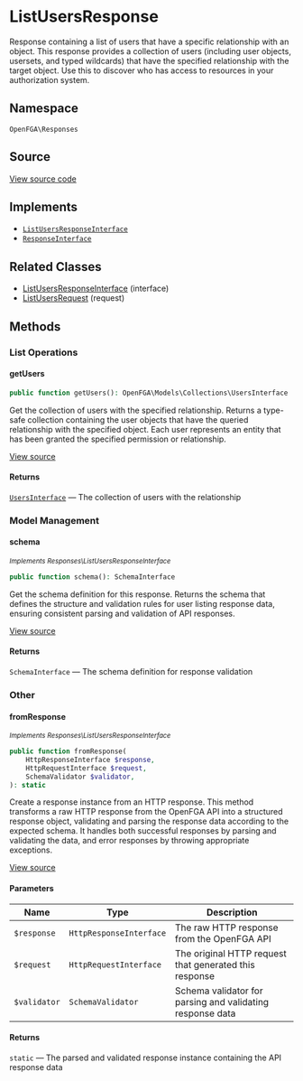 # ListUsersResponse

Response containing a list of users that have a specific relationship with an object. This response provides a collection of users (including user objects, usersets, and typed wildcards) that have the specified relationship with the target object. Use this to discover who has access to resources in your authorization system.

## Namespace

`OpenFGA\Responses`

## Source

[View source code](https://github.com/evansims/openfga-php/blob/main/src/Responses/ListUsersResponse.php)

## Implements

* [`ListUsersResponseInterface`](ListUsersResponseInterface.md)
* [`ResponseInterface`](ResponseInterface.md)

## Related Classes

* [ListUsersResponseInterface](Responses/ListUsersResponseInterface.md) (interface)
* [ListUsersRequest](Requests/ListUsersRequest.md) (request)

## Methods

### List Operations

#### getUsers

```php
public function getUsers(): OpenFGA\Models\Collections\UsersInterface

```

Get the collection of users with the specified relationship. Returns a type-safe collection containing the user objects that have the queried relationship with the specified object. Each user represents an entity that has been granted the specified permission or relationship.

[View source](https://github.com/evansims/openfga-php/blob/main/src/Responses/ListUsersResponse.php#L97)

#### Returns

[`UsersInterface`](Models/Collections/UsersInterface.md) — The collection of users with the relationship

### Model Management

#### schema

*<small>Implements Responses\ListUsersResponseInterface</small>*

```php
public function schema(): SchemaInterface

```

Get the schema definition for this response. Returns the schema that defines the structure and validation rules for user listing response data, ensuring consistent parsing and validation of API responses.

[View source](https://github.com/evansims/openfga-php/blob/main/src/Responses/ListUsersResponseInterface.php#L36)

#### Returns

`SchemaInterface` — The schema definition for response validation

### Other

#### fromResponse

*<small>Implements Responses\ListUsersResponseInterface</small>*

```php
public function fromResponse(
    HttpResponseInterface $response,
    HttpRequestInterface $request,
    SchemaValidator $validator,
): static

```

Create a response instance from an HTTP response. This method transforms a raw HTTP response from the OpenFGA API into a structured response object, validating and parsing the response data according to the expected schema. It handles both successful responses by parsing and validating the data, and error responses by throwing appropriate exceptions.

[View source](https://github.com/evansims/openfga-php/blob/main/src/Responses/ResponseInterface.php#L44)

#### Parameters

| Name         | Type                    | Description                                               |
| ------------ | ----------------------- | --------------------------------------------------------- |
| `$response`  | `HttpResponseInterface` | The raw HTTP response from the OpenFGA API                |
| `$request`   | `HttpRequestInterface`  | The original HTTP request that generated this response    |
| `$validator` | `SchemaValidator`       | Schema validator for parsing and validating response data |

#### Returns

`static` — The parsed and validated response instance containing the API response data
